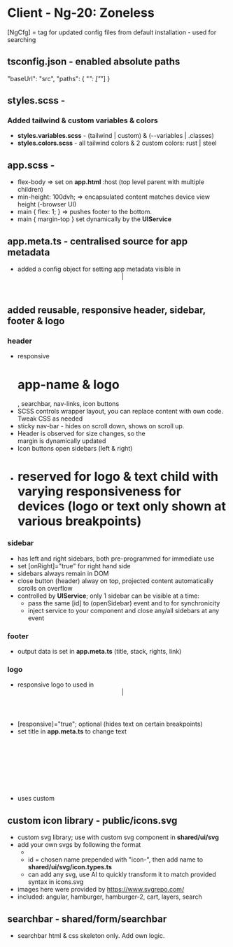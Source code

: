 # Client - Ng-20: Zoneless

[NgCfg] = tag for updated config files from default installation - used for searching

## tsconfig.json - enabled absolute paths
"baseUrl": "src",
"paths": { "*": ["*"] }

## styles.scss - <CSSReset>
### Added tailwind & custom variables & colors
- __styles.variables.scss__ - (tailwind | custom) & (--variables | .classes)
- __styles.colors.scss__ - all tailwind colors & 2 custom colors: rust | steel

## app.scss - <Layout>
- flex-body => set on __app.html__ :host (top level parent with multiple children)
- min-height: 100dvh; => encapsulated content matches device view height (-browser UI)
- main { flex: 1; } => pushes footer to the bottom.
- main { margin-top } set dynamically by the __UIService__

## app.meta.ts - centralised source for app metadata
- added a config object for setting app metadata visible in <header> | <footer>

## added reusable, responsive header, sidebar, footer & logo
### header
- responsive <h1>app-name & logo</h1>, searchbar, nav-links, icon buttons
- SCSS controls wrapper layout, you can replace content with own code. Tweak CSS as needed
- sticky nav-bar - hides on scroll down, shows on scroll up.
- Header is observed for size changes, so the <main> margin is dynamically updated
- Icon buttons open sidebars (left & right)
- <h1> reserved for logo & text child with varying responsiveness for devices
  (logo or text only shown at various breakpoints)
### sidebar
- has left and right sidebars, both pre-programmed for immediate use
- set [onRight]="true" for right hand side
- sidebars always remain in DOM
- close button (header) alway on top, projected content automatically scrolls on overflow
- controlled by __UIService__; only 1 sidebar can be visible at a time:
  - pass the same [id] to (openSidebar) event and to <app-sidebar /> for synchronicity
  - inject service to your component and close any/all sidebars at any event
### footer
- output data is set in __app.meta.ts__ (title, stack, rights, link)
### logo
- responsive logo to used in <header> | <footer>
- [responsive]="true"; optional (hides text on certain breakpoints)
- set title in __app.meta.ts__ to change text
- uses custom <svg> library - can be replaced by any type of logo as needed

## custom icon library - public/icons.svg
- custom svg library; use with custom svg component in __shared/ui/svg__
- add your own svgs by following the format
  - <symbol id="icon-name" viewBox="viewbox">
  - id = chosen name prepended with "icon-", then add name to __shared/ui/svg/icon.types.ts__
  - can add any svg, use AI to quickly transform it to match provided syntax in icons.svg
- images here were provided by https://www.svgrepo.com/
- included: angular, hamburger, hamburger-2, cart, layers, search

## searchbar - shared/form/searchbar
- searchbar html & css skeleton only. Add own logic.
